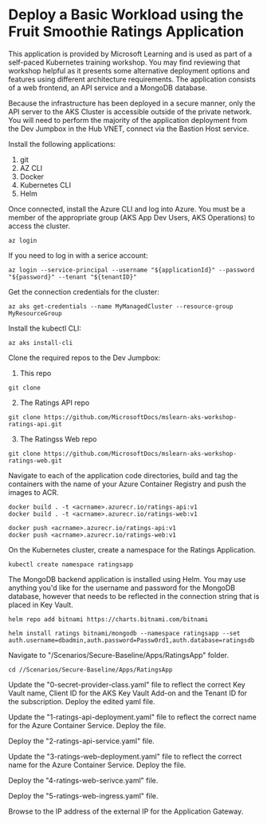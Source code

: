 # Deploy a Basic Workload using the Fruit Smoothie Ratings Application

This application is provided by Microsoft Learning and is used as part of a self-paced Kubernetes training workshop.  You may find reviewing that workshop helpful as it presents some alternative deployment options and features using different architecture requirements. The application consists of a web frontend, an API service and a MongoDB database.

Because the infrastructure has been deployed in a secure manner, only the API server to the AKS Cluster is accessible outside of the private network.  You will need to perform the majority of the application deployment from the Dev Jumpbox in the Hub VNET, connect via the Bastion Host service.

Install the following applications:
1. git
2. AZ CLI
3. Docker
4. Kubernetes CLI
5. Helm

Once connected, install the Azure CLI and log into Azure. You must be a member of the appropriate
group (AKS App Dev Users, AKS Operations) to access the cluster. 

```
az login
```

If you need to log in with a serice account:
```
az login --service-principal --username "${applicationId}" --password "${password}" --tenant "${tenantID}"
```

Get the connection credentials for the cluster:
```
az aks get-credentials --name MyManagedCluster --resource-group MyResourceGroup
```

Install the kubectl CLI:
```
az aks install-cli
```

Clone the required repos to the Dev Jumpbox:
1. This repo
```
git clone
```
2. The Ratings API repo
```
git clone https://github.com/MicrosoftDocs/mslearn-aks-workshop-ratings-api.git
```
3. The Ratingss Web repo
```
git clone https://github.com/MicrosoftDocs/mslearn-aks-workshop-ratings-web.git
```

Navigate to each of the application code directories, build and tag the containers with the name of your Azure Container Registry and push the images to ACR.
```
docker build . -t <acrname>.azurecr.io/ratings-api:v1
docker build . -t <acrname>.azurecr.io/ratings-web:v1

docker push <acrname>.azurecr.io/ratings-api:v1
docker push <acrname>.azurecr.io/ratings-web:v1
```

On the Kubernetes cluster, create a namespace for the Ratings Application. 
```
kubectl create namespace ratingsapp
```

The MongoDB backend application is installed using Helm. You may use anything you'd like for the username and password for the MongoDB database, however that needs to be reflected in the connection string that is placed in Key Vault.  
```
helm repo add bitnami https://charts.bitnami.com/bitnami

helm install ratings bitnami/mongodb --namespace ratingsapp --set auth.username=dbadmin,auth.password=Passw0rd1,auth.database=ratingsdb
```

Navigate to "/Scenarios/Secure-Baseline/Apps/RatingsApp" folder. 
```
cd //Scenarios/Secure-Baseline/Apps/RatingsApp
```
Update the "0-secret-provider-class.yaml" file to reflect the correct Key Vault name, Client ID for the AKS Key Vault Add-on and the Tenant ID for the subscription.  Deploy the edited yaml file.

Update the "1-ratings-api-deployment.yaml" file to reflect the correct name for the Azure Container Service.  Deploy the file.

Deploy the "2-ratings-api-service.yaml" file.

Update the "3-ratings-web-deployment.yaml" file to reflect the correct name for the Azure Container Service. Deploy the file. 

Deploy the "4-ratings-web-serivce.yaml" file.

Deploy the "5-ratings-web-ingress.yaml" file.

Browse to the IP address of the external IP for the Application Gateway.


